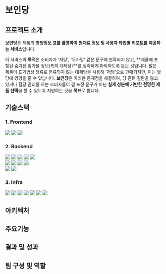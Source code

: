 # 보인당

## 프로젝트 소개
**보인당**은 제품의 **영양정보 표를 촬영하여 원재료 정보 및 사용자 타입별 리포트를 제공하는 서비스**입니다.

이 서비스의 **목적**은 소비자가 '저당', '무가당' 같은 문구에 현혹되지 않고, **제품에 포함된 숨겨진 첨가물 정보(특히 대체당)**를 정확하게 파악하도록 돕는 것입니다. 많은 제품이 표기법상 당류로 분류되지 않는 대체당을 사용해 '저당'으로 판매되지만, 이는 혈당에 영향을 줄 수 있습니다.
**보인당**은 이러한 문제점을 해결하여, 당 관련 질환을 앓고 있거나 혈당 관리를 하는 소비자들이 겉 포장 문구가 아닌 **실제 성분에 기반한 현명한 제품 선택**을 할 수 있도록 지원하는 것을 **목표**로 합니다.

## 기술스택
### 1. Frontend
<img src="https://img.shields.io/badge/React-61DAFB?style=for-the-badge&logo=React&logoColor=white">
<img src="https://img.shields.io/badge/Next.js-000000?style=for-the-badge&logo=nextdotjs&logoColor=white">
<img src="https://img.shields.io/badge/TypeScript-3178C6?style=for-the-badge&logo=typescript&logoColor=white">



### 2. Backend
<img src="https://img.shields.io/badge/springboot-6DB33F?style=for-the-badge&logo=springboot&logoColor=white">
<img src="https://img.shields.io/badge/Spring Security-6DB33F?style=for-the-badge&logo=Spring Security&logoColor=white">
<img src="https://img.shields.io/badge/Spring Cloud Gateway-6DB33F?style=for-the-badge&logo=Spring&logoColor=white"/>
<img src="https://img.shields.io/badge/Eureka-6DB33F?style=for-the-badge&logo=Spring&logoColor=white"/>
<img src="https://img.shields.io/badge/FastAPI-009688?style=for-the-badge&logo=fastapi&logoColor=white">
<br>
<img src="https://img.shields.io/badge/Apache Kafka-%3333333.svg?style=for-the-badge&logo=Apache Kafka&logoColor=white"> 
<img src="https://img.shields.io/badge/Redis-DC382D?style=for-the-badge&logo=Redis&logoColor=white"> 
<img src="https://img.shields.io/badge/Elasticsearch-005571?style=for-the-badge&logo=Elasticsearch&logoColor=white">
<img src="https://img.shields.io/badge/Kibana-005571?style=for-the-badge&logo=Kibana&logoColor=white">
<br>
<img src="https://img.shields.io/badge/MySQL-4479A1?style=for-the-badge&logo=MySQL&logoColor=white">
<img src="https://img.shields.io/badge/MongoDB-47A248?style=for-the-badge&logo=mongodb&logoColor=white">


### 3. Infra
<img src="https://img.shields.io/badge/nginx-%23009639.svg?style=for-the-badge&logo=nginx&logoColor=white">
<img src="https://img.shields.io/badge/docker-%230db7ed.svg?style=for-the-badge&logo=docker&logoColor=white"> 
<img src="https://img.shields.io/badge/Jenkins-D24939?style=for-the-badge&logo=jenkins&logoColor=white"> 

<img src="https://img.shields.io/badge/Amazon%20EC2-FF9900?style=for-the-badge&logo=Amazon%20EC2&logoColor=white">
<img src="https://img.shields.io/badge/Amazon%20S3-569A31?style=for-the-badge&logo=Amazon%20S3&logoColor=white">

<img src="https://img.shields.io/badge/Prometheus-E6522C?style=for-the-badge&logo=Prometheus&logoColor=white">
<img src="https://img.shields.io/badge/grafana-%23F46800.svg?style=for-the-badge&logo=grafana&logoColor=white">



## 아키텍처

## 주요기능

## 결과 및 성과

## 팀 구성 및 역할
